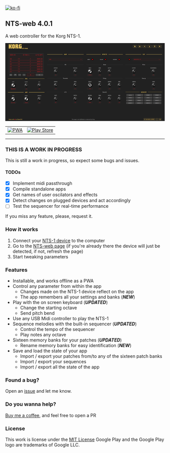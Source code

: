[![ko-fi](https://ko-fi.com/img/githubbutton_sm.svg)](https://ko-fi.com/Y8Y43D7I3)

## NTS-web 4.0.1

A web controller for the Korg NTS-1.

![NTS-web](https://github.com/oscarrc/nts-web/blob/master/public/static/media/screenshot.png?raw=true "NTS-web Korg NTS-1 web controller")

<table>
  <tr>
    <td align="center">
      <a href="https://nts-web.oscarrc.me" target="_BLANK">
      <img width="175" src="https://user-images.githubusercontent.com/3104648/28969264-d14f6178-791b-11e7-9399-e7820d6aaa39.png" alt="PWA"></a>
    </td>
    <td align="center">
       <a href="https://play.google.com/store/apps/details?id=me.oscarrc.nts_web.twa" target="_BLANK"><img width="200" src="https://play.google.com/intl/en_us/badges/static/images/badges/en_badge_web_generic.png" alt="Play Store"/></a>
    </td>
  </tr>
</table>

---

### THIS IS A WORK IN PROGRESS

This is still a work in progress, so expect some bugs and issues.

#### TODOs

- [x] Implement midi passthrough
- [x] Compile standalone apps
- [x] Get names of user oscilators and effects
- [x] Detect changes on plugged devices and act accordingly
- [ ] Test the sequencer for real-time performance

If you miss any feature, please, request it.

### How it works

1. Connect your [NTS-1 device](https://amzn.to/3j3yu2Q) to the computer
2. Go to the [NTS-web page](https://nts-web.oscarrc.me) (if you're already there the device will just be detected, if not, refresh the page)
3. Start tweaking parameters

### Features

- Installable, and works offline as a PWA
- Control any parameter from within the app
  - Changes made on the NTS-1 device reflect on the app
  - The app remembers all your settings and banks (_**NEW**_)
- Play with the on screen keyboard (_**UPDATED**_)
  - Change the starting octave
  - Send pitch bend
- Use any USB Midi controller to play the NTS-1
- Sequence melodies with the built-in sequencer (_**UPDATED**_)
  - Control the tempo of the sequencer
  - Play notes any octave
- Sixteen memory banks for your patches (_**UPDATED**_)
  - Rename memory banks for easy identification (_**NEW**_)
- Save and load the state of your app
  - Import / export your patches from/to any of the sixteen patch banks
  - Import / export your sequences
  - Import / export all the state of the app

### Found a bug?

Open an [issue](https://github.com/oscarrc/nts-web/issues) and let me know.

### Do you wanna help?

[Buy me a coffee](https://ko-fi.com/Y8Y43D7I3), and feel free to open a PR

### License

This work is license under the [MIT License](https://github.com/oscarrc/nts-web/blob/master/LICENSE)
Google Play and the Google Play logo are trademarks of Google LLC.
